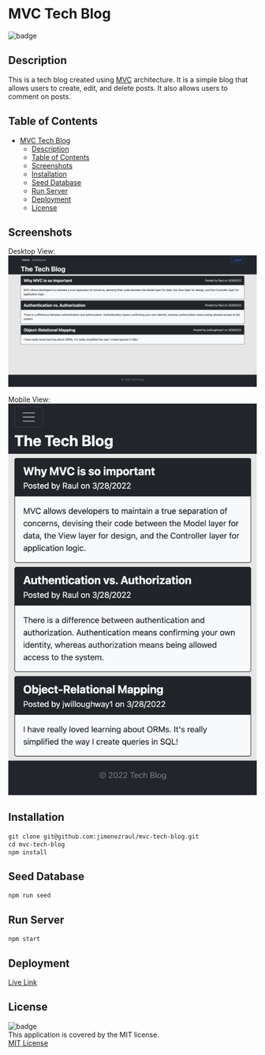 # MVC Tech Blog
![badge](https://img.shields.io/badge/license-MIT-brightgreen)

## Description
This is a tech blog created using [MVC](https://en.wikipedia.org/wiki/Model%E2%80%93view%E2%80%93controller) architecture. It is a simple blog that allows users to create, edit, and delete posts. It also allows users to comment on posts. 

## Table of Contents
- [MVC Tech Blog](#mvc-tech-blog)
  - [Description](#description)
  - [Table of Contents](#table-of-contents)
  - [Screenshots](#screenshots)
  - [Installation](#installation)
  - [Seed Database](#seed-database)
  - [Run Server](#run-server)
  - [Deployment](#deployment)
  - [License](#license)

## Screenshots
Desktop View:
![screenshot](/public/img/desktop.png) 
 
Mobile View:
![screenshot](/public/img/mobile.png)

## Installation
``` 
git clone git@github.com:jimenezraul/mvc-tech-blog.git
cd mvc-tech-blog
npm install
```

## Seed Database
```
npm run seed
```

## Run Server
```
npm start
```

## Deployment
[Live Link](https://peaceful-hollows-93155.herokuapp.com)

## License   
![badge](https://img.shields.io/badge/license-MIT-brightgreen)  
This application is covered by the MIT license.  
[MIT License](https://opensource.org/licenses/MIT)  

